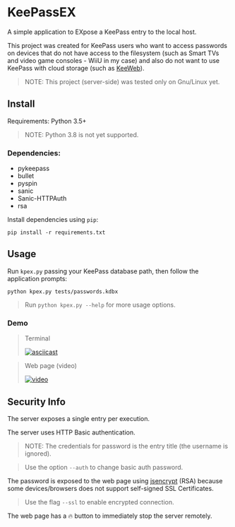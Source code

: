 # KeePassEX

A simple application to EXpose a KeePass entry to the local host.

This project was created for KeePass users who want to access passwords on devices that do not have access to the filesystem (such as Smart TVs and video game consoles - WiiU in my case) and also do not want to use KeePass with cloud storage (such as [KeeWeb](https://keeweb.info/)).

>NOTE: This project (server-side) was tested only on Gnu/Linux yet.

## Install

Requirements: Python 3.5+
>NOTE: Python 3.8 is not yet supported.

### Dependencies:

- pykeepass
- bullet
- pyspin
- sanic
- Sanic-HTTPAuth
- rsa

Install dependencies using `pip`:
```shell
pip install -r requirements.txt
```


## Usage

Run `kpex.py` passing your KeePass database path, then follow the application prompts:
```shell
python kpex.py tests/passwords.kdbx
```

>Run `python kpex.py --help` for more usage options.

### Demo
> Terminal
>
> [![asciicast](https://asciinema.org/a/JBYywRFVT50NGyYi8zBwbcWmE.svg)](https://asciinema.org/a/JBYywRFVT50NGyYi8zBwbcWmE)

> Web page (video)
>
> [![video](https://bittube.video/static/thumbnails/7c02c862-fffb-48fa-8977-b5bae1f99379.jpg)](https://bittube.video/videos/watch/7c02c862-fffb-48fa-8977-b5bae1f99379)

## Security Info

The server exposes a single entry per execution.

The server uses HTTP Basic authentication.
>NOTE: The credentials for password is the entry title (the username is ignored).

>Use the option `--auth` to change basic auth password.

The password is exposed to the web page using [jsencrypt](https://github.com/travist/jsencrypt) (RSA) because some devices/browsers does not support self-signed SSL Certificates.
>Use the flag `--ssl` to enable encrypted connection.

The web page has a <kbd>:fire:</kbd> button to immediately stop the server remotely.
